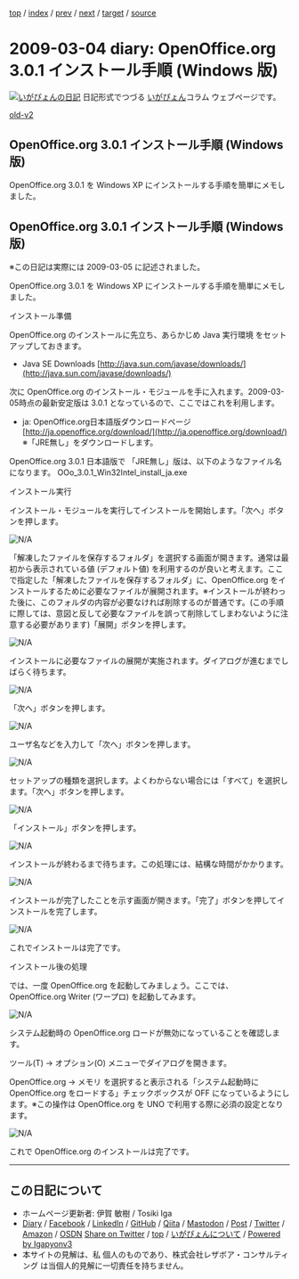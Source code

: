 [top](../index.html) 
 / [index](index.html) 
 / [prev](ig090303.html) 
 / [next](ig090306.html) 
 / [target](https://www.igapyon.jp/igapyon/diary/2009/ig090304.html) 
 / [source](https://github.com/igapyon/diary/blob/master/2009/ig090304.src.md) 

2009-03-04 diary: OpenOffice.org 3.0.1 インストール手順 (Windows 版)
=====================================================================================================
[![いがぴょんの日記](https://www.igapyon.jp/igapyon/diary/images/iga202308_256.jpg "いがぴょん")](https://www.igapyon.jp/igapyon/diary/memo/memoigapyon.html) 日記形式でつづる [いがぴょん](https://www.igapyon.jp/igapyon/diary/memo/memoigapyon.html)コラム ウェブページです。

[old-v2](ig090304-orig.html)

## OpenOffice.org 3.0.1 インストール手順 (Windows 版)

OpenOffice.org 3.0.1  を Windows XP にインストールする手順を簡単にメモしました。


## OpenOffice.org 3.0.1 インストール手順 (Windows 版)

※この日記は実際には 2009-03-05 に記述されました。

OpenOffice.org 3.0.1  を Windows XP にインストールする手順を簡単にメモしました。

インストール準備

OpenOffice.org のインストールに先立ち、あらかじめ Java 実行環境 をセットアップしておきます。

* Java SE Downloads
  [http://java.sun.com/javase/downloads/](http://java.sun.com/javase/downloads/)

次に OpenOffice.org のインストール・モジュールを手に入れます。2009-03-05時点の最新安定版は 3.0.1 となっているので、ここではこれを利用します。

* ja: OpenOffice.org日本語版ダウンロードページ
  [http://ja.openoffice.org/download/](http://ja.openoffice.org/download/)
  ※「JRE無し」をダウンロードします。

OpenOffice.org 3.0.1 日本語版で 「JRE無し」版は、以下のようなファイル名になります。
OOo_3.0.1_Win32Intel_install_ja.exe

インストール実行

インストール・モジュールを実行してインストールを開始します。「次へ」ボタンを押します。

![N/A](https://www.igapyon.jp/igapyon/image/diary/2009/20090304ooo001.png)

「解凍したファイルを保存するフォルダ」を選択する画面が開きます。通常は最初から表示されている値 (デフォルト値) を利用するのが良いと考えます。ここで指定した「解凍したファイルを保存するフォルダ」に、OpenOffice.org をインストールするために必要なファイルが展開されます。※インストールが終わった後に、このフォルダの内容が必要なければ削除するのが普通です。(この手順に際しては、意図と反して必要なファイルを誤って削除してしまわないように注意する必要があります)「展開」ボタンを押します。

![N/A](https://www.igapyon.jp/igapyon/image/diary/2009/20090304ooo002.png)

インストールに必要なファイルの展開が実施されます。ダイアログが進むまでしばらく待ちます。

![N/A](https://www.igapyon.jp/igapyon/image/diary/2009/20090304ooo003.png)

「次へ」ボタンを押します。

![N/A](https://www.igapyon.jp/igapyon/image/diary/2009/20090304ooo004.png)

ユーザ名などを入力して「次へ」ボタンを押します。

![N/A](https://www.igapyon.jp/igapyon/image/diary/2009/20090304ooo005.png)

セットアップの種類を選択します。よくわからない場合には「すべて」を選択します。「次へ」ボタンを押します。

![N/A](https://www.igapyon.jp/igapyon/image/diary/2009/20090304ooo006.png)

「インストール」ボタンを押します。

![N/A](https://www.igapyon.jp/igapyon/image/diary/2009/20090304ooo007.png)

インストールが終わるまで待ちます。この処理には、結構な時間がかかります。

![N/A](https://www.igapyon.jp/igapyon/image/diary/2009/20090304ooo008.png)

インストールが完了したことを示す画面が開きます。「完了」ボタンを押してインストールを完了します。

![N/A](https://www.igapyon.jp/igapyon/image/diary/2009/20090304ooo009.png)

これでインストールは完了です。

インストール後の処理

では、一度 OpenOffice.org を起動してみましょう。ここでは、OpenOffice.org Writer (ワープロ) を起動してみます。

![N/A](https://www.igapyon.jp/igapyon/image/diary/2009/20090304ooo011.png)

システム起動時の OpenOffice.org ロードが無効になっていることを確認します。

ツール(T) → オプション(O) メニューでダイアログを開きます。

OpenOffice.org → メモリ を選択すると表示される「システム起動時に OpenOffice.org をロードする」チェックボックスが
OFF になっているようにします。※この操作は OpenOffice.org を UNO で利用する際に必須の設定となります。

![N/A](https://www.igapyon.jp/igapyon/image/diary/2009/20090304ooo012.png)

これで OpenOffice.org のインストールは完了です。


----------------------------------------------------------------------------------------------------

## この日記について

* ホームページ更新者: 伊賀 敏樹 / Tosiki Iga
* [Diary](https://www.igapyon.jp/igapyon/diary/) / [Facebook](https://www.facebook.com/igapyon) / [LinkedIn](https://www.linkedin.com/in/toshikiiga) / [GitHub](https://github.com/igapyon) / [Qiita](https://qiita.com/igapyon) / [Mastodon](https://social.vivaldi.net/@igapyon) / [Post](https://post.news/igapyon) / [Twitter](https://twitter.com/ToshikiIga) / [Amazon](https://www.amazon.co.jp/%E4%BC%8A%E8%B3%80-%E6%95%8F%E6%A8%B9/e/B004LTQWCQ) / [OSDN](https://ja.osdn.net/users/iga/)
[Share on Twitter](https://twitter.com/intent/tweet?hashtags=igapyon%2Cdiary%2C%E3%81%84%E3%81%8C%E3%81%B4%E3%82%87%E3%82%93&text=OpenOffice.org+3.0.1+%E3%82%A4%E3%83%B3%E3%82%B9%E3%83%88%E3%83%BC%E3%83%AB%E6%89%8B%E9%A0%86+%28Windows+%E7%89%88%29&url=https%3A%2F%2Fwww.igapyon.jp%2Figapyon%2Fdiary%2F2009%2Fig090304.html) / [top](../index.html) / [いがぴょんについて](https://www.igapyon.jp/igapyon/diary/memo/memoigapyon.html) / [Powered by Igapyonv3](https://github.com/igapyon/igapyonv3)
* 本サイトの見解は、私 個人のものであり、株式会社レザボア・コンサルティング は当個人的見解に一切責任を持ちません。 
